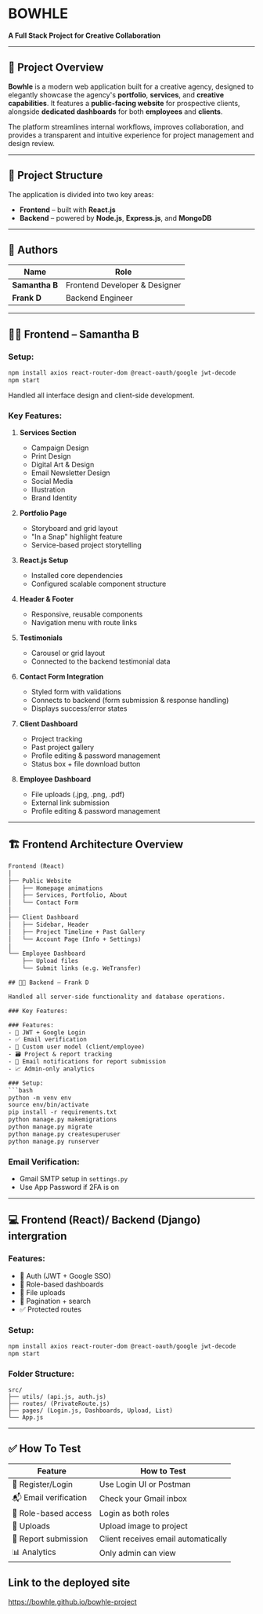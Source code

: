 
# BOWHLE  
**A Full Stack Project for Creative Collaboration**

---

## 🧭 Project Overview

**Bowhle** is a modern web application built for a creative agency, designed to elegantly showcase the agency's **portfolio**, **services**, and **creative capabilities**. It features a **public-facing website** for prospective clients, alongside **dedicated dashboards** for both **employees** and **clients**.

The platform streamlines internal workflows, improves collaboration, and provides a transparent and intuitive experience for project management and design review.

---

## 📁 Project Structure

The application is divided into two key areas:

- **Frontend** – built with **React.js**
- **Backend** – powered by **Node.js**, **Express.js**, and **MongoDB**

---

## 👥 Authors

| Name         | Role                 |
|--------------|----------------------|
| **Samantha B** | Frontend Developer & Designer |
| **Frank D**     | Backend Engineer         |

---

## 👩‍💻 Frontend – Samantha B

### Setup:
```bash
npm install axios react-router-dom @react-oauth/google jwt-decode
npm start
```

Handled all interface design and client-side development.

### Key Features:

1. **Services Section**
   - Campaign Design  
   - Print Design  
   - Digital Art & Design  
   - Email Newsletter Design  
   - Social Media  
   - Illustration  
   - Brand Identity  

2. **Portfolio Page**
   - Storyboard and grid layout  
   - "In a Snap" highlight feature  
   - Service-based project storytelling  

3. **React.js Setup**
   - Installed core dependencies  
   - Configured scalable component structure  

4. **Header & Footer**
   - Responsive, reusable components  
   - Navigation menu with route links  

5. **Testimonials**
   - Carousel or grid layout  
   - Connected to the backend testimonial data  

6. **Contact Form Integration**
   - Styled form with validations  
   - Connects to backend (form submission & response handling)  
   - Displays success/error states  

7. **Client Dashboard**
   - Project tracking  
   - Past project gallery
   - Profile editing & password management
   - Status box + file download button
  
9. **Employee Dashboard**
   - File uploads (.jpg, .png, .pdf)
   - External link submission
   - Profile editing & password management

---

## 🏗️ Frontend Architecture Overview

```txt
Frontend (React)
│
├── Public Website
│   ├── Homepage animations
│   ├── Services, Portfolio, About
│   └── Contact Form
│
├── Client Dashboard
│   ├── Sidebar, Header
│   ├── Project Timeline + Past Gallery
│   └── Account Page (Info + Settings)
│
└── Employee Dashboard
    ├── Upload files
    └── Submit links (e.g. WeTransfer)

## 🧑‍💻 Backend – Frank D

Handled all server-side functionality and database operations.

### Key Features:

### Features:
- 🔐 JWT + Google Login
- ✅ Email verification
- 👥 Custom user model (client/employee)
- 🗃️ Project & report tracking
- 📩 Email notifications for report submission
- 📈 Admin-only analytics

### Setup:
```bash
python -m venv env
source env/bin/activate
pip install -r requirements.txt
python manage.py makemigrations
python manage.py migrate
python manage.py createsuperuser
python manage.py runserver
```

### Email Verification:
- Gmail SMTP setup in `settings.py`
- Use App Password if 2FA is on

---

## 💻 Frontend (React)/ Backend (Django) intergration 

### Features:
- 🔐 Auth (JWT + Google SSO)
- 🔁 Role-based dashboards
- 📄 File uploads
- 🔎 Pagination + search
- ✅ Protected routes

### Setup:
```bash
npm install axios react-router-dom @react-oauth/google jwt-decode
npm start
```

### Folder Structure:
```
src/
├── utils/ (api.js, auth.js)
├── routes/ (PrivateRoute.js)
├── pages/ (Login.js, Dashboards, Upload, List)
└── App.js
```

---

## ✅ How To Test
| Feature                    | How to Test                              |
|---------------------------|-------------------------------------------|
| 🔑 Register/Login         | Use Login UI or Postman                  |
| 📬 Email verification     | Check your Gmail inbox                   |
| 👤 Role-based access      | Login as both roles                      |
| 📂 Uploads                | Upload image to project                  |
| 📝 Report submission      | Client receives email automatically      |
| 📊 Analytics              | Only admin can view                      |

## Link to the deployed site
https://bowhle.github.io/bowhle-project
